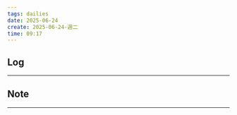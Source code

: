 ```yaml
---
tags: dailies  
date: 2025-06-24
create: 2025-06-24-週二
time: 09:17
---
```

## Log
---


## Note
---

